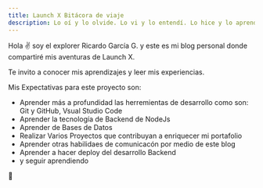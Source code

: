 ```yaml
---
title: Launch X Bitácora de viaje
description: Lo oí y lo olvide. Lo vi y lo entendí. Lo hice y lo aprendí
---
```


Hola ✌️  soy el explorer Ricardo García G. y este es mi blog personal donde compartiré mis aventuras de Launch X.

Te invito a conocer mis aprendizajes y leer mis experiencias.

Mis Expectativas para este proyecto son:

* Aprender más a profundidad las herremientas de desarrollo como son:  Git y GitHub, Vsual Studio Code
* Aprender la tecnología de Backend de NodeJs
* Aprender de Bases de Datos
* Realizar Varios Proyectos que contribuyan a enriquecer mi portafolio
* Aprender otras habilidaes de comunicacón por medio de este blog
* Aprender a hacer deploy del desarrollo Backend
* y seguir aprendiendo

🚀
